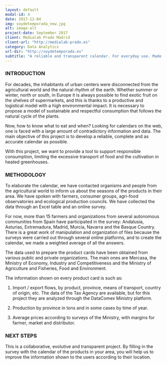 ```yaml
---
layout: default
modal-id: 4
date: 2017-12-04
img: soydetemporada_new.jpg
alt: image-alt
project-date: September 2017
client: Medialab Prado Madrid
client-url: "http://medialab-prado.es"
category: Data Analytics
url-dir: "http://soydetemporada.es"
subtitle: "A reliable and transparent calendar. For everyday use. Made in #visualizar17."
---
```


### INTRODUCTION

For decades, the inhabitants of urban centers were disconnected from the agricultural world and the natural rhythm of the earth. Whether summer or winter, north or south, in Europe it is always possible to find exotic fruit on the shelves of supermarkets, and this is thanks to a productive and logistical model with a high environmental impact. It is necessary to propose a model of sustainable and respectful consumption that follows the natural cycle of the plants.

Now, how to know what to eat and when? Looking for calendars on the web, one is faced with a large amount of contradictory information and data. The main objective of this project is to develop a reliable, complete and as accurate calendar as possible.

With this project, we want to provide a tool to support responsible consumption, limiting the excessive transport of food and the cultivation in heated greenhouses.

### METHODOLOGY

To elaborate the calendar, we have contacted organisms and people from the agricultural world to inform us about the seasons of the products in their area. We have spoken with farmers, consumer groups, agri-food observatories and ecological production councils. We have collected the data through an Excel table and an online survey.

For now, more than 15 farmers and organizations from several autonomous communities from Spain have participated in the survey: Andalusia, Asturias, Extremadura, Madrid, Murcia, Navarra and the Basque Country. There is a great work of manipulation and organization of files because the surveys were carried out through several online platforms, and to create the calendar, we made a weighted average of all the answers.

The data used to prepare the product cards have been obtained from various public and private organizations. The main ones are Mercasa, the Ministry of Economy, Industry and Competitiveness and the Ministry of Agriculture and Fisheries, Food and Environment.

The information shown on every product card is such as:

1. Import / export flows, by product, province, means of transport, country of origin, etc. The data of the Tax Agency are available, but for this project they are analyzed through the DataComex Ministry platform.

2. Production by province in tons and in some cases by time of year.

3. Average prices according to surveys of the Ministry, with margins for farmer, market and distributor.

### NEXT STEPS

This is a collaborative, evolutive and transparent project. By filling in the survey with the calendar of the products in your area, you will help us to improve the information shown to the users according to their location.
